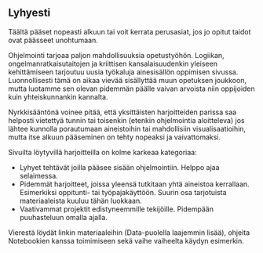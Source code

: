 ## Lyhyesti

Täältä pääset nopeasti alkuun tai voit kerrata perusasiat, jos jo opitut taidot ovat päässeet unohtumaan.

Ohjelmointi tarjoaa paljon mahdollisuuksia opetustyöhön. Logiikan, ongelmanratkaisutaitojen ja kriittisen kansalaisuudenkin yleiseen kehittämiseen tarjoutuu uusia työkaluja ainesisällön oppimisen sivussa. Luonnollisesti tämä on aikaa vievää sisällyttää muun opetuksen joukkoon, mutta luotamme sen olevan pidemmän päälle vaivan arvoista niin oppijoiden kuin yhteiskunnankin kannalta.

Nyrkkisääntönä voinee pitää, että yksittäisten harjoitteiden parissa saa helposti vietettyä tunnin tai toisenkin (etenkin ohjelmointia aloitteleva) jos lähtee kunnolla porautumaan aineistoihin tai mahdollisiin visualisaatioihin, mutta itse alkuun pääseminen on tehty nopeaksi ja vaivattomaksi.

Sivuilta löytyvillä harjoitteilla on kolme karkeaa kategoriaa:
- Lyhyet tehtävät joilla pääsee sisään ohjelmointiin. Helppo ajaa selaimessa.
- Pidemmät harjoitteet, joissa yleensä tutkitaan yhtä aineistoa kerrallaan. Esimerkiksi oppitunti- tai työpajakäyttöön. Suurin osa tarjotuista materiaaleista kuuluu tähän luokkaan.
- Vaativammat projektit edistyneemmille tekijöille. Pidempään puuhasteluun omalla ajalla.

Vierestä löydät linkin materiaaleihin (Data-puolella laajemmin lisää), ohjeita Notebookien kanssa toimimiseen sekä vaihe vaiheelta käydyn esimerkin.
